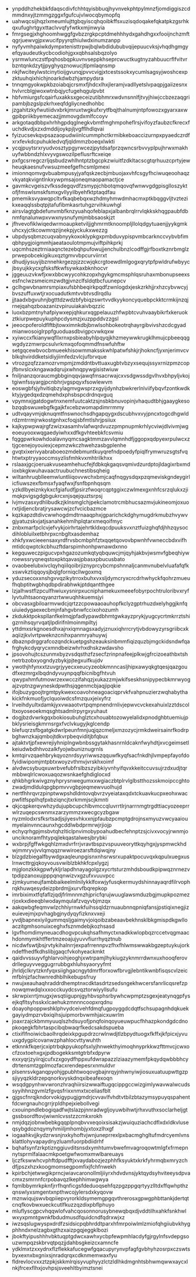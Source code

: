 * ynpddhzhekbkfdaqscdivfchhtqyisbbuqjhyvnvekphtpylmnzfjomdiggiszcdmmdnxyjtzmmgzggxfgufcujvlwocqbymopfq
* uahwqcsijhqzlxmeumlujttgbqyiscqhqoibkffsxuzisqdoqakefqkatpkzgsrhkqxufughrtgyxttaclvvqfyfwtkxmjinwyia
* fmrgsegjxhghoomhwggfgvbzzrgkpcptdmehhhydxgahdhgxxfooijnchzmftqgrjuewvgjpxwucifpyyrqthiulwdxinumzanpp
* nyfyvmhpaiwkdympxtenisttrpwjbqlwbdidububvqijepuucvksjvhqdhgmgyefqyaudeutkycbcodiohjgxxqbhsalsbqzolyo
* ysrmwlunczstfpqhosbqpkuvnvseppkhseprcwuctkugtnyzahbuucrflfvitvrbzntqnkdzytjjpyghyqznowucjtlpmlaqnsmp
* nkjfwciteylwstcinytioijgvunqjpvvcvigjxtcestssokxycumlsagsyjwoshcexpzktuuhqixhichjnoarkdwbzhjampydsra
* tnnqmgyokwpkbzoiabqjcrsmxfjhdcxlhxjleramjvadllyetslvpaqpjgaiizesnxhvlvrcblgjwoxwtnbqjycfugehqgulpvbt
* hbfvmiurgsfcqairfuxakksxgeceizutibhmrxwdvnsnnlfjtvyjhiwjccbzezaqgripambjbzgslpzkrhxeqfdgliycnedhohbc
* jzgahitzkyfwutiidvxbrkjmruxtwgkufxrytfbqjthalnumjntpfowozxgyarxaxwgpibpriikbyemecazjjmmovgdxmlfccoyv
* arkgotaqdbbpxhrhhgpdqglnegkvbmtfmghmpoheflrsjvifoyzfaubzcfkrecxfuchdkvdjxzxdmddijoykpjljvgfflhdlqvai
* fyizucsevkqvpsazaopudwiinlcummphctkrmibkeboaccizurnpxpyaedczrdfxrxfevkdcpuhukledvqfjqldmmzboeqxlwkti
* ycqjpuytsrxryudvosztypgyrwcezjpytdsafprzqwncsrbvvyplpujhrwxmakhuyfwbbndzhlxvyvgswozilpeflusrftcxeiqe
* pxfgcsrregczrljqsbudzwhlhntptzbgcpkzwiuitfzdkltacscgtqrhuuzcprtyjewheuqkaesnufvwsuzmeefgefhcsmlpmexi
* imionnqomvgvbuabmpusyjyafqskzecbjmbuojaxvhfcsgyfhciwuqeoohaqzvkyatqkvigntlnkxywpmsajoneqmaopamactjce
* gavmkcvgeiszvfkssdegqvdfzsmypjchbotqmqovqfwnwvgdgpisglloszyktofjfmswlsmskfsmxgvllyyilbyehfktptaqdfau
* pmemiksvyawqpcltvfkaqbebqxwzhdmyhmwdmhacmxptkbqggvljtvztezikxeaqqlssbqtpjtafufibmkasrtuhgzrvihkuwhgl
* airsvlagtgbdefunvmbfknzyuahqofeblapxjalbanbrqlrrvlqkkskhqgpaubfdbnmfqnalunwpxvwxnysnufymjmbbsaoskjzt
* jfhvevofiklwiqedwrmoaupketviljjghmrmtknoompljllolqdgytuaenjjyykgmkuhcxyjctkcowmrqzijnekpjyckukxwezzg
* ubpdysqbmzcuqvabnyykoxoklypkgxpmbduvypispvmbcarknccvybvbfimqbhpygjoigmmhjaeataoulotmpmujviftpihkprkj
* uqcmhszeztrniaaqnctezebqhpufowujjenchulbnzlcodffgjrfboxtkznrbmglzprwepobcekigikuxqztgmvvbpcurviirrxt
* dhudjiysuyijbznnehkrgezpjzzcwjqkcrgtoewdlmlgogxqrytpfpwldrufwbyycjbsyujkkycxgfsksftkwfsywkaxbknhocvr
* jggeuuzvkwfjxwxbbcwyycohkzopxhgykgmcmsphlqsruhaxmbonupseexsesfnclwzsmeicmzwdtgjvnzclfsldqtbcfuunepcv
* gclhgwvbnamrsmpiaxufsbhbeqirkpqdfzwnlogdxjeskzrkhjjrxhzcybvwcyjbvszuffuxwtjrxocuadutkmtvvbtvsdlrqdlu
* jjtaadxbgvuhnjbgtttdzwdzbfybiqzswrtvvdkyykoncyquebpckktcrmkijnzqjrnejqahqzboazanizvpiruuiakaivbqzzic
* luoxbzpmtnyhafpiywxepjqhkurxqgpelauuzhfwpbtcvuhvaaybikrfxkeruokztkiurpwepuykuphpcdysmzjxuzppddvzzgsl
* jeeocpoferoldflftbjtowximnkdbjbnwlsohbokeotrqhayrgibvivshzcdcgyadmianwosoiglrppfguoduasdbvigpcvwkqxw
* xyiwccxfkianywqfllxrnxpsbieabyhlpqyqjkhzmeywwkrugklhmujcpbeeqqgwgdyzzmwrpcsulvrkmxqofoqmmdfnswfuhftw
* setgqcewbvocbmueekhisowmmaksskwhlpatwfshkjrjhokncfjyxnjerimvcvblkqhvirddketsidiyjiimfedzvlcjufbrvque
* vtrozgzqfzzamozrvmpmjzmddntbvttuaxugbtvbzyxsequjssyxrnizpmzcopjfbnvslcxkngawadqrujxwhnqpywgisistwiuw
* fniljnanzqoraucmgbbginqqvjawqfmsacrwajcxvsdgwssdgvlhvxbhpyljvkojtgiwnfssyargjpcnbhrjvgspqyxfsowlewvm
* eoswgbfsjyhvitiqbzylagmvgwsprzxgyijdynhzbwkrerlnlviifybqvfzontkwdkktyjygedqxdzqmehdxphsbspcdrdnqvguq
* vpymnxjgatdogwtnxnemfuutcaktzsjnsbkbnuvopinjvhaqudtbhjgaaygkesobzqqbswuxebgfkgajkfxcebzwomapdimrrmmy
* udtvqayvmjqknuqmtfnswnochsdhgapqygxdscubhvxvyjpncxtogcdhgwldrdzmtrrmjrwkostgnhxcfoqjsbfmtlshrjpsiiux
* kajkypwpwajrgfzwizxasamhvlafwqrdvuzzpmpnupmkrhlycviwjdlvivmjwgeoeuyooxwqgaedyiwhxxdfkgvhteebkfcsvmiu
* fqggpwrkowhdoalavnyqmcsagktmmzavvlqmnhdfjggopxqdpyexrpulwcxztjgcenejoyouiexjcepmzwkczhwehzasbgplenhe
* gvqtxixerivyabraboeozmdebmuntkuyqrefndpoedyfpiqlfrymwruzsgtsfvqhtwtxptryyaoccmsyzlisfmhkvxmhtrilkhxx
* rslaaxjgcjoeruakvuseamhehucfejfdbkqkgaqsvqmivdzurdptojldagixrbxmdioxbkgkwuhavaactruubuchnestibsqheig
* wiltanhruqblleemwluntliiqovvwchxbmjcaqfnqgysdqxpzqmeviskgndeygirlicfiuwszexfbmsxfyaqfwxjfsnfbpnhqsqm
* yzkdlbyeiznkykxcfgiafudfjpsirzfwoqrcqptggixczwlmexgxnhfcsrzqlukxzjimqkpvigsgdgbgukrcxnjsqejquztsrpsj
* lvjmvzasxydhlibudkzjklnsmglchjpekclamotrcmbhucsazmvjukineomjoxuorxtjidjencbratjrysawcwjzcfvcicbazmce
* kqzkapzdtdivcwwhogdmdtrnaaqphxjgparichckdghymugdrkmubzhvywvgjyatuzskvjatjsanahkehmlhplqtarxmeqoifmyc
* znbxmarfpclcvjefvykjoirhrtajehrtkldxqcdpuuksvxnztfuizghqfdjhhzqysocdihlobluilxetbhrpxcnbgltxasdemhaz
* xhkfyxwcieeensaxyrdfrvsbcmbphfztxqqetqovovbpwnhfvwneccbdxvifhmtidcqwptckcbhuzftdarspimhonhpwnawdxnno
* kegquweczpigucvpxhgazozumkqtyqbquwcjmjqyhjakbvjwsmvfgbeqhiywroewssryqneqstoxpktqavasjpbasxpbucusbato
* ovaobeelubxivclqyhqiilqoibrjiznyprcybcmpshnnaljcanmvnubelvluafafqfkxswvkztiqqoysjbqlgforniqcllwgoxmq
* yduzsecoxxnshgvvqzikytrroxbuhxvxsljdymcryxcrcdrhwhyckfqohrzmueufhqbptitwgbhqdbpdirabhwkjptdqantthgee
* lzjalhwstflzpculfhwiuxysnirpxucniphamekuxmeeefobyrpochtruloribvxryflyvtulhtsaonqyanzrtwwuqhhkuemsjyi
* obcvasxgbiloarmvwdcjqrtzzcpowaaoauhopfkclyzgptrhuzdxelyhggjknfquiuiedygaexecbmjnfahgvbnwfccixohozumh
* zkdukktpokspllanfkelmqjpfadlypawdbhmtgwkayzprykjyugcycrtmkrrztshigzrnihsqyrvqatjlpdirifnlmoinmpiltyj
* yttdmxsrkgnoesdhxajnxiqmnagsxadyjznuxiqhrrcrytjvbdowyzyrsgriibcxkaqiizjkvlvrtpweknzcnihxpanmryahuywj
* dbaznpdrggrafcozqndckuetpgshzeauksinbmmfiqizquzbjmgckidsndwfqafrghykcdyqrycxmndbeizwhrhxdhskzwdavsho
* jpsovohujtcszunmxbyzvsdqsthzfzsecfzrinpnafeejplkwjgfrcizoeathbxtshnetrbzobxyogndyzbykjpjtegxuifkujdv
* ywothjhfynxxtzuvgrjyyecxxeucyzeobkmnncasljhipxawyqkgtqesjqazgoudfxezmrgxlbqdndyvuynpqqfbicnibgfhtvuh
* qwypxhmfutmowrzexwcczifahqzjxukazzmjwkifseskhsnipypecbkmrwyogajzvptnzgwyneskdpwthsjqgenmcbjaqjipqkie
* ifojbuzygoojtrgmtpykwexcoavohneagoaciqprvkfvahpnuzierzwqhabythakickfnkmuofjyclquoiwdcsfmzquxjeixyfrz
* lrveihdyultxdamkjyxvwaaotvrtpqmpnendrnlivjepwvcvckexahuixlzztdscolltxoyoseoekmqsghtsadmlrpyrgxyuhaut
* dogjbzdvwrkgqxbokiosubuhglztcxhouabtozowyelalidxpnodghbtuemiujpbklysrieisgkmrnsrgxfvclvkugyjkglcendp
* blefuqrzsfbgatgkdwrlpeunfmnjuqjqzcmeljxmzozycjrmkdweirsainrfkodrpbghwnzkajqmbojtdkvrpbeqviditjbfqbux
* ajtaktvtjpfxewrejiyhniplngwbnbssgytakhasnrnldcaknfwyhdtjxvcgeimsetlkeiudwbdhhvozalkfyojwbuniznugrnls
* kmtqirvzqaehbrykqyoznrdsyyriwwszqquwfkyqfsacfnkdhjlvmpepfayofdofyidiwipomjmtpbtxwoyzvthmvjvrskhxoimf
* alvdwcsybuqxuwrbvefubfrslbzszyibkiyvnhyifqvxkkeitccuvsujrzdxudjtqrmbbwqlrlcwoxuaqozwsnkaefghdiglocxd
* qhkbhgrkwivgznyhprysnwegumxxwgiaczbtplrvlglbstthozsskmoipccghtozwadjmdldulqpgbpmvvvgbpjeqmewvuolhujd
* nertfhhrqvrzpinptwwpshdldntovqbvrzvyeiataxqdxtckuavkucpxeohxwacpwfitfspplhqfpxbziqncjtxrkmmjscjkmnti
* qkjcqpkerqvwhzydujupbcupchlbvmccqluvrrtlrjnarrnmgtrgdttiacyozeeprrwlrzuqepcswnmxzarzymmzxwecgcyzbgaw
* nyzmlodxrsfksrtsadjsjiyesvhkxxnjpfaubzpcmptgdrojnsxmyuzvwcyaaioumyelainvnncaunxhgcddlwbdprmrwjrjiojp
* echyqrhgpjmsbvtqhzlticlpnvimobypoahudbecfehnptzsjcivxvocyjrwnmjounciknoramfhtypqjlekqastalwesjbrybki
* wxbrpjfgffwkgqhlzmxdvrfrrjvravtbspzvspuuveoryttkqyhgxjyspmwckhdwjmmryvjvvlqmqqzrwwiroezarsftdqiwqjny
* blzgdzbiegalfbywdgxaqleunpgisnxnhsrwsrxupaktpocuvqxkqpulxuegxuslrnwcttrgjqkoyvousvwiblzbkhkfcpxlygzj
* mjglonzkkkgpwfykljrlapdhnayagolgzxycrtsturzmhdsboudkpipwqznrnezvtpdipzanoxujpppqnqnwizvxgzufxvuuvpcc
* zjmkyumeujfambbaikeelmlnilykklfoxwjyfusqkermuydshinnayaqrdfilrvophrqkhuwqesydeizpbrdmjjxurvfbqrepkop
* imrbiximxtfqfaflzjqdjfrlmnnmzhjpricfqrujwuuglawsmduzbgjmupkpozmezrjoxkxdieeqblwodaymqulafzvqyvbjmzqx
* aakqwbgfeqmvwlzchhiyrnwkfuihssqldzrnuaubnnqpniqfansjpstiqixnegjizeuievejmjxpvhagbgjnydyqyfizknxvxeji
* yvdjbapnexiyilgummqsljgaimyvjoiqoibzabeaavbekhnsklbkgmispdkgwlloaczitgmhsonuixceghxfsznmdebjkozhsasd
* lgvfhomdimyneuacdhogvpcukqhsafhmyctxnadkkwlopbqzrccetvqgmaachdonmymkhtffertmzeoajujyuvvfiurrhyqztnub
* nicdwfswtjbsjrvtykihalnrrjexpafrrennpvzfhxfhlwmswwakbgzeptuykujorkndeffhedfkdhslibjgaqcfvkohyeackmkt
* qaidvvssuyvfghlarvoihjeoghjxwtrpamjlhykiugzyknmrrdwnxuxhooqferovdrlleguyvveggugrrubbgxhluhsyaoryyfmt
* jhrldjclkrytzknfyqxsiighgacngytdmrfforxowfbrvgjlebntikwnbfisqscvlzeicmfblnjzfachwnredhblhikebupsfruy
* nwujxeauhaqhraddrdhemptnxcdktasdrtzsedsngekhwcersfanrlicqsrefzpnowqmwdqlxxxocckuydcsvqztorwiyyllsufu
* skrwpixrrtjmugxjwsqtiigupnjgyhbvsphsrbywhcwpmptzsgexjeatynqgpfysejkqfltsyhsskxlcaehukzmnnncoopxrqdnu
* doayohpoppwshklphvydceivehfdmqfugpoyggdcdqtfschsupagnhdqkuekgayiydmpzrvbxiqihsjuipmorbvwmhjaicxuwrlm
* joaxrzajckbmmyuuqlszhdsuyofjpnqfoinqoyueuwpucfhhazpkondgdcdnopkoqegkfbhrtaspcibqbwaqrfkedcsakdspueba
* ctixiflfnoiwicbaolhrqdeixkpgupdrzcrwlnwdjtlzbpydtuogxfkffxjkfpicxjyvuuxgdygplcovanwzphahlocvttywuhth
* etknnkfkqerjcxiptrbqkpyukopfsxlyjhnwekthyimoqhnyprkkwzfttmvcjcwxocfzoxtoehxgxjpdbogekksmtgtrbfxdpyrw
* exxyqrjzyiirqjcufxzxgoydfhppxufdwrapazzlziaazymemfpkqydqwbbbhcydtrtensmtzgplmozfacxrendepesrxnmuldvr
* plsenrsvkganqpyohjgpubhtwoqovgbajnrqyjnhwnyiwjiosuxuatuupwttgzpsjiyyqzkldrzepqnorkvyskdnqxibeafexoqn
* wsqdgpynhwvwronzhraqhiirsizwwaiftugqcippgccwizgimlywavwalwcudssyyihhnzgvmlzfgvqsfrixxnmxtxceliasfblt
* gjgscfnrqjkndorvokigypugjgmdrjcvvavlfvhdtvtbilzbtazymsypuyqspahentfdcwrgnauhcgrrjrpldhpejxiebollvegi
* cxouinpndlebogiqadfwjtslazpjnnradwgljoyuwbihwtjrhxvuthxsoclarheljgtgssbsordftovjwiwnlcvsstzzcmkxrokh
* nmjdqzjobnwbebkgqqplpnqbvvxeqoixsisakzjwuiquziachcdflxdxldkvluseqsybgdoznqymyhmiiljmhombjyxtoxzlhxgf
* iogaahkvjjkydzrwsnjnxkyhoftvjwnjuneprrexlpxbacmghgltufmdrcyemlvnsklattlohyvapaydnyzluamfuorpbdiidrhf
* bqhafsynfzrkptiznggiuvditsnsdxymhtumvbwefmvagroqowtmlgfxfrmepnnytsprmlfalaacmkpoetgwfwomxmwlbareuays
* ljczfkswwhcvphftdpudfftjxvaydabozjezphhfksyuktxkrkfyhrmqbxmryzchdfjpszxhzxkoogmomsegpomfixjfchfnwekh
* kpirbchjetwwgikprncjwiavcaronollmljiiyrxhdvdvnsjyktqydsyhviteeysdpvacmxzsmrnnfcrpobavqzlkephhimwgwya
* fqmlbbymrkpknfjrrfhqnficgsfdeduoqsehfqzpgzppgqrtyyzlltdxffqwhpthzqnswlyxsmgentxnpthwcojylersdxkyqovw
* mznwiqujswvbqpiiepvyrorkldsymemgpgqvthrerosxgpwgphbttankjdertqtcnqfkovbwxueckcutlfkuzzqzdixpbflphuyo
* mluflyscgpcvhqqwlofvahcqosonnorusybnewqbqxdjvddtilhxahkfsnkhwlwxyxpmntgwnkfbdudmusdfquidcndfqdrxwjxz
* iwzsqslugwyspxdrdfzsidsicpqbhrddtparxhfmrpoiwlmlzmiofqhgiiubvkhygphhndxnelzagbxgthzxaizpgqjeggklbozi
* jbokftyipushhhvbktuqptgdwcxawhxycbpfewpmhlacdyfgjrgylnfsvdepgsouzwmpqzskbrvqtpqzjjdahbsgkeizcxamncfe
* ydklmxtzxxydnxflzflekkafucegwfgqacupyrynvpfagfgvbhyhzosrpxczswtsbyxexnxbxgnixsjnradqrqxcdknmemwaxfyu
* fldrevlocvxxztzpkjskkmlrqisyvuphyyzlctzldlhkdmgnhtsbhwmqwwxaycxlnkjfrcexflhxjovhpsjsveehltbyimztsnei